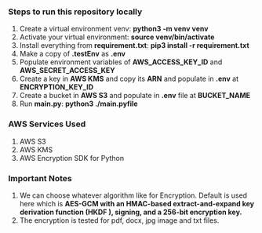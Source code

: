 ### Steps to run this repository locally

<ol>
  <li>Create a virtual environment venv: <strong>python3 -m venv venv</strong></li>
  <li>Activate your virtual environment: <strong>source venv/bin/activate</strong></li>
  <li>Install everything from <strong>requirement.txt</strong>: <strong>pip3 install -r requirement.txt</strong></li>
  <li>Make a copy of <strong>.testEnv</strong> as <strong>.env</strong></li>
  <li>Populate environment variables of <strong>AWS_ACCESS_KEY_ID</strong> and <strong>AWS_SECRET_ACCESS_KEY</strong></li>
  <li>Create a key in <strong>AWS KMS</strong> and copy its <strong>ARN</strong> and populate in <strong>.env</strong> at <strong>ENCRYPTION_KEY_ID</strong></li>
  <li>Create a bucket in <strong>AWS S3</strong> and populate in <strong>.env</strong> file at <strong>BUCKET_NAME</strong></li>
  <li>Run <strong>main.py</strong>: <strong>python3 ./main.pyfile</strong></li>
</ol>

### AWS Services Used

<ol>
  <li>AWS S3</li>
  <li>AWS KMS</li>
  <li>AWS Encryption SDK for Python</li>
</ol>
   
### Important Notes
<ol>
  <li>We can choose whatever algorithm like for Encryption. Default is used here which is <strong>AES-GCM with an HMAC-based extract-and-expand key derivation function (HKDF ), signing, and a 256-bit encryption key.</strong></li>
  <li>The encryption is tested for pdf, docx, jpg image and txt files.</li>
<ol>
